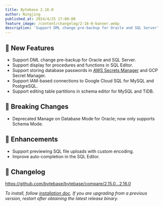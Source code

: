 ```yaml
---
title: Bytebase 2.16.0
author: Ningjing
published_at: 2024/4/25 17:00:00
feature_image: /content/changelog/2-16-0-banner.webp
description: 'Support DML change pre-backup for Oracle and SQL Server'
---
```

## 🚀 New Features

- Support DML change pre-backup for Oracle and SQL Server.
- Support display for procedures and functions in SQL Editor.
- Support storing database passwords in [AWS Secrets Manager](/docs/get-started/instance/#aws-secrets-manager) and GCP Secret Manager.
- Support IAM-based connections to Google Cloud SQL for MySQL and PostgreSQL.
- Support editing table partitions in schema editor for MySQL and TiDB.

## 🔔 Breaking Changes

- Deprecated Manage on Database Mode for Oracle; now only supports Schema Mode.

## 🎄 Enhancements

- Support previewing SQL file uploads with custom encoding.
- Improve auto-completion in the SQL Editor.

## 📜 Changelog
https://github.com/bytebase/bytebase/compare/2.15.0...2.16.0

_To install, follow [installation doc](/docs/get-started/install/overview). If you are upgrading from a previous version, restart after obtaining the latest release binary._
